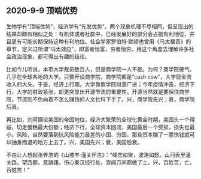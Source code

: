 ## 2020-9-9 顶端优势

生物学有“顶端优势”，经济学有“先发优势”。两个现象机理不尽相同，但呈现出的结果却颇有相似之处：有机体或者社群中，已经发展好的部分会占据有利地位，并且更有可能长期保持这种有利地位。社会学家罗伯特·默顿也曾用《马太福音》的章节，定义过所谓“马太效应”，即富者恒富，穷者恒穷。用这个角度去理解许多社会政治现象，都可得出有趣的结论。

比如今儿听说，本市大学裁员数百人，但是商学院一人不裁。为何？商学院硬气。几乎在全球各地的大学，只要开设商学院，商学院都是“cash cow”，大学现金流收入的大头。于是，经济上行期，大学靠商学院财源广进；今年疫情冲击，经济下行，大学的财政紧张，却更突显出开源节流的重要性。开源当然就是要保住商学院，节流则不免向着不怎么赚钱的人文社科下手了。兴，商学院先兴；衰，商学院后衰。 

再比如，刘阿姨论美国的帝国地位，经济大繁荣的全球化黄金时期，美国头一个得益，切走蛋糕最大份额；经济下行，全球资本回流，美国最后一个受损，损失也最小。风险，自然要落到抗风险能力最差的小国、穷国，那些资本赚了一票快钱就可以抽身而退的地方上去了。兴，美国先兴；衰，美国后衰。 

不由让人想起张养浩的《山坡羊·潼关怀古》：“峰峦如聚，波涛如怒。山河表里潼关路。望西都，意踌躇。伤心秦汉经行处，宫阙万间都做了土。兴，百姓苦，亡，百姓苦！”
